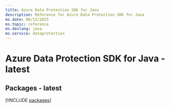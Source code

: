 ```yaml
---
title: Azure Data Protection SDK for Java
description: Reference for Azure Data Protection SDK for Java
ms.date: 06/13/2025
ms.topic: reference
ms.devlang: java
ms.service: dataprotection
---
```

# Azure Data Protection SDK for Java - latest
## Packages - latest
[!INCLUDE [packages](data-protection-index.md)]
